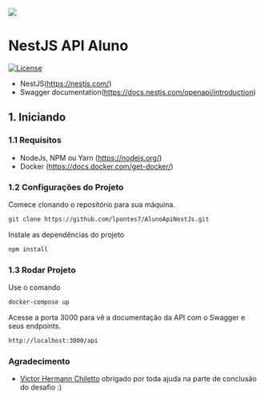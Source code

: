 <img src="https://miro.medium.com/max/875/1*POcSb9jzwC8iNDEGQ0xhOQ.png" />&nbsp;


# NestJS API Aluno

[![License](https://img.shields.io/github/license/saluki/nestjs-template.svg)](https://github.com/saluki/nestjs-template/blob/master/LICENSE)

- NestJS(https://nestjs.com/) 
- Swagger documentation(https://docs.nestjs.com/openapi/introduction)

## 1. Iniciando 

### 1.1 Requísitos 

- NodeJs, NPM ou Yarn (https://nodejs.org/)
- Docker (https://docs.docker.com/get-docker/)

### 1.2 Configurações do Projeto 

Comece clonando o repositório para sua máquina. 

```sh
git clone https://github.com/lpontes7/AlunoApiNestJs.git
```
Instale as dependências do projeto 

```sh
npm install
```

### 1.3 Rodar Projeto

Use o comando 

```sh
docker-compose up
```
Acesse a porta 3000 para vê a documentação da API com o Swagger e seus endpoints. 

```sh
http://localhost:3000/api
```

### Agradecimento

- <a href="https://github.com/vitorhnn">Victor Hermann Chiletto</a>
obrigado por toda ajuda na parte de conclusão do desafio :)

 
